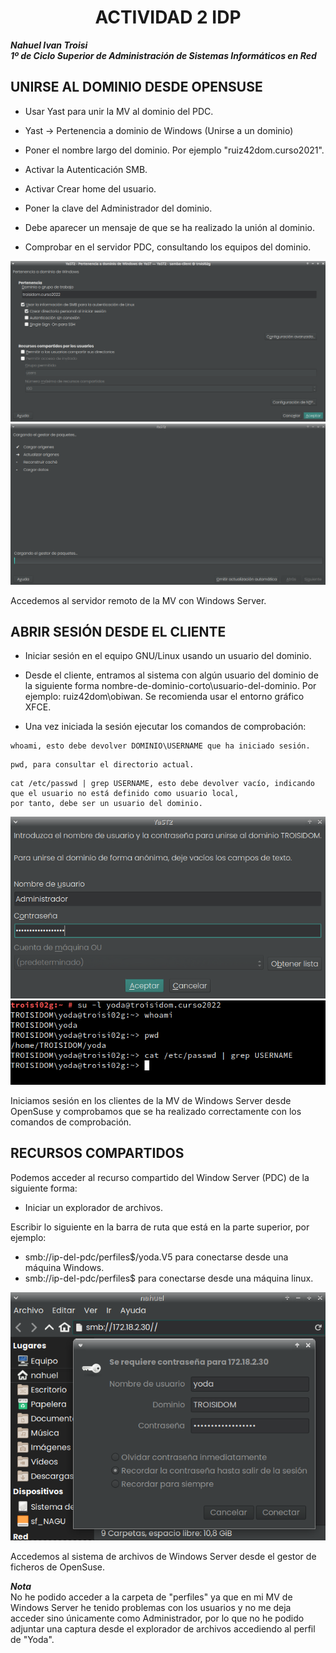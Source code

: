 <center>

# ACTIVIDAD 2 IDP

</center>

***Nahuel Ivan Troisi*** <br>
***1º de Ciclo Superior de Administración de Sistemas Informáticos en Red*** 


## UNIRSE AL DOMINIO DESDE OPENSUSE
+ Usar Yast para unir la MV al dominio del PDC.

+ Yast -> Pertenencia a dominio de Windows (Unirse a un dominio)

+ Poner el nombre largo del dominio. Por ejemplo "ruiz42dom.curso2021".

+ Activar la Autenticación SMB.

+ Activar Crear home del usuario.

+ Poner la clave del Administrador del dominio.

+ Debe aparecer un mensaje de que se ha realizado la unión al dominio.

+ Comprobar en el servidor PDC, consultando los equipos del dominio.


<img src="https://github.com/Nahuel-Troisi/idp-21-22/blob/main/UT5/A2/img/1.png">
<img src="https://github.com/Nahuel-Troisi/idp-21-22/blob/main/UT5/A2/img/2.png">

Accedemos al servidor remoto de la MV con Windows Server.

## ABRIR SESIÓN DESDE EL CLIENTE
+ Iniciar sesión en el equipo GNU/Linux usando un usuario del dominio.

+ Desde el cliente, entramos al sistema con algún usuario del dominio de la siguiente 
forma nombre-de-dominio-corto\usuario-del-dominio. 
Por ejemplo: ruiz42dom\obiwan. Se recomienda usar el entorno gráfico XFCE.

+ Una vez iniciada la sesión ejecutar los comandos de comprobación:

~~~
whoami, esto debe devolver DOMINIO\USERNAME que ha iniciado sesión.
~~~

~~~
pwd, para consultar el directorio actual.
~~~

~~~
cat /etc/passwd | grep USERNAME, esto debe devolver vacío, indicando que el usuario no está definido como usuario local, 
por tanto, debe ser un usuario del dominio.
~~~


<img src="https://github.com/Nahuel-Troisi/idp-21-22/blob/main/UT5/A2/img/3.png">
<img src="https://github.com/Nahuel-Troisi/idp-21-22/blob/main/UT5/A2/img/4.png">

Iniciamos sesión en los clientes de la MV de Windows Server desde OpenSuse y comprobamos que se ha
realizado correctamente con los comandos de comprobación. 

## RECURSOS COMPARTIDOS
Podemos acceder al recurso compartido del Window Server (PDC) de la siguiente forma:
<br>
+ Iniciar un explorador de archivos.

Escribir lo siguiente en la barra de ruta que está en la parte superior, por ejemplo: 
+ smb://ip-del-pdc/perfiles$/yoda.V5 para conectarse desde una máquina Windows.
+ smb://ip-del-pdc/perfiles$ para conectarse desde una máquina linux.

<img src="https://github.com/Nahuel-Troisi/idp-21-22/blob/main/UT5/A2/img/5.png">

Accedemos al sistema de archivos de Windows Server desde el gestor de ficheros de OpenSuse. 

***Nota***
<br>
No he podido acceder a la carpeta de "perfiles" ya que en mi MV de Windows Server he tenido problemas con los usuarios y no me deja acceder sino únicamente como 
Administrador, por lo que no he podido adjuntar una captura desde el explorador de archivos accediendo al perfil de "Yoda". 
